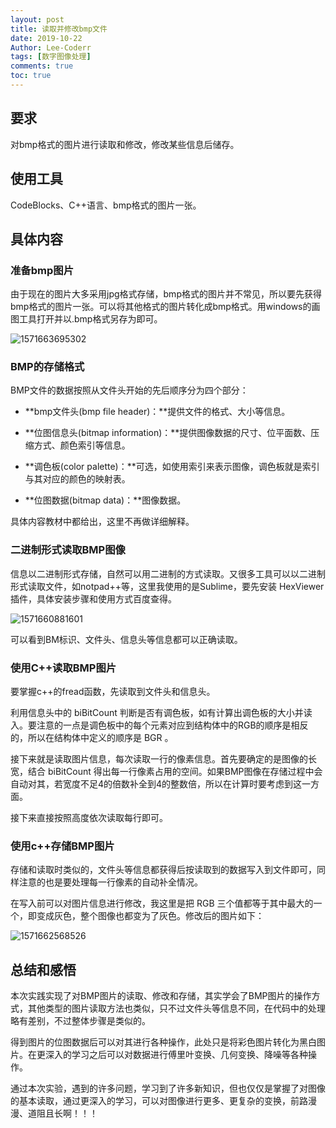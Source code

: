 ```yaml
---
layout: post
title: 读取并修改bmp文件
date: 2019-10-22
Author: Lee-Coderr
tags: [数字图像处理]
comments: true
toc: true
---
```


## 要求

对bmp格式的图片进行读取和修改，修改某些信息后储存。

## 使用工具

CodeBlocks、C++语言、bmp格式的图片一张。

## 具体内容

### 准备bmp图片

由于现在的图片大多采用jpg格式存储，bmp格式的图片并不常见，所以要先获得bmp格式的图片一张。可以将其他格式的图片转化成bmp格式。用windows的画图工具打开并以.bmp格式另存为即可。

![1571663695302](C:\Users\挚友L\AppData\Roaming\Typora\typora-user-images\1571663695302.png)

### BMP的存储格式

BMP文件的数据按照从文件头开始的先后顺序分为四个部分：

- **bmp文件头(bmp file header)：**提供文件的格式、大小等信息。

- **位图信息头(bitmap information)：**提供图像数据的尺寸、位平面数、压缩方式、颜色索引等信息。

- **调色板(color palette)：**可选，如使用索引来表示图像，调色板就是索引与其对应的颜色的映射表。

- **位图数据(bitmap data)：**图像数据。

具体内容教材中都给出，这里不再做详细解释。

### 二进制形式读取BMP图像

信息以二进制形式存储，自然可以用二进制的方式读取。又很多工具可以以二进制形式读取文件，如notpad++等，这里我使用的是Sublime，要先安装 HexViewer 插件，具体安装步骤和使用方式百度查得。

![1571660881601](C:\Users\挚友L\AppData\Roaming\Typora\typora-user-images\1571660881601.png)

可以看到BM标识、文件头、信息头等信息都可以正确读取。

### 使用C++读取BMP图片

要掌握c++的fread函数，先读取到文件头和信息头。

利用信息头中的 biBitCount 判断是否有调色板，如有计算出调色板的大小并读入。要注意的一点是调色板中的每个元素对应到结构体中的RGB的顺序是相反的，所以在结构体中定义的顺序是 BGR 。

接下来就是读取图片信息，每次读取一行的像素信息。首先要确定的是图像的长宽，结合 biBitCount 得出每一行像素占用的空间。如果BMP图像在存储过程中会自动对其，若宽度不足4的倍数补全到4的整数倍，所以在计算时要考虑到这一方面。

接下来直接按照高度依次读取每行即可。

### 使用c++存储BMP图片

存储和读取时类似的，文件头等信息都获得后按读取到的数据写入到文件即可，同样注意的也是要处理每一行像素的自动补全情况。

在写入前可以对图片信息进行修改，我这里是把 RGB 三个值都等于其中最大的一个，即变成灰色，整个图像也都变为了灰色。修改后的图片如下：

![1571662568526](C:\Users\挚友L\AppData\Roaming\Typora\typora-user-images\1571662568526.png)

## 总结和感悟

本次实践实现了对BMP图片的读取、修改和存储，其实学会了BMP图片的操作方式，其他类型的图片读取方法也类似，只不过文件头等信息不同，在代码中的处理略有差别，不过整体步骤是类似的。

得到图片的位图数据后可以对其进行各种操作，此处只是将彩色图片转化为黑白图片。在更深入的学习之后可以对数据进行傅里叶变换、几何变换、降噪等各种操作。

通过本次实验，遇到的许多问题，学习到了许多新知识，但也仅仅是掌握了对图像的基本读取，通过更深入的学习，可以对图像进行更多、更复杂的变换，前路漫漫、道阻且长啊！！！